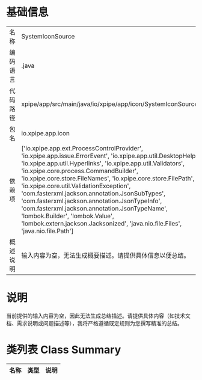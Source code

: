 # 基础信息

|      |      |
|------|------|
| 名称 | SystemIconSource |
| 编码语言 | .java |
| 代码路径 | xpipe/app/src/main/java/io/xpipe/app/icon/SystemIconSource.java |
| 包名 | io.xpipe.app.icon |
| 依赖项 | ['io.xpipe.app.ext.ProcessControlProvider', 'io.xpipe.app.issue.ErrorEvent', 'io.xpipe.app.util.DesktopHelper', 'io.xpipe.app.util.Hyperlinks', 'io.xpipe.app.util.Validators', 'io.xpipe.core.process.CommandBuilder', 'io.xpipe.core.store.FileNames', 'io.xpipe.core.store.FilePath', 'io.xpipe.core.util.ValidationException', 'com.fasterxml.jackson.annotation.JsonSubTypes', 'com.fasterxml.jackson.annotation.JsonTypeInfo', 'com.fasterxml.jackson.annotation.JsonTypeName', 'lombok.Builder', 'lombok.Value', 'lombok.extern.jackson.Jacksonized', 'java.nio.file.Files', 'java.nio.file.Path'] |
| 概述说明 | 输入内容为空，无法生成概要描述。请提供具体信息以便总结。 |

# 说明

当前提供的输入内容为空，因此无法生成总结描述。请提供具体内容（如技术文档、需求说明或问题描述等），我将严格遵循既定规则为您撰写精准的总结。

# 类列表 Class Summary

| 名称   | 类型  | 说明 |
|-------|------|-------------|




